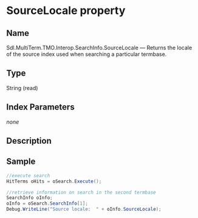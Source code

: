 #  SourceLocale property

## Name

Sdl.MultiTerm.TMO.Interop.SearchInfo.SourceLocale —          Returns the locale of the source index used when searching a particular termbase.

## Type

String
(read)

## Index Parameters
*none*


## Description


## Sample


```cs
//execute search
HitTerms oHits = oSearch.Execute();

//retrieve information on search in the second termbase
SearchInfo oInfo;
oInfo = oSearch.SearchInfo[1];
Debug.WriteLine("Source locale:  " + oInfo.SourceLocale);
```
